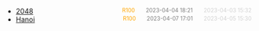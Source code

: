- [2048](2048)<span style="font-size:.8em;float:right"><span style="color:orange">R100</span><span style="padding-left:2em;color:gray;">2023-04-04 18:21</span><span style="padding-left:2em;color:lightgray;">2023-04-03 15:32</span></span>
- [Hanoi](hanoi)<span style="font-size:.8em;float:right"><span style="color:orange">R100</span><span style="padding-left:2em;color:gray;">2023-04-07 17:01</span><span style="padding-left:2em;color:lightgray;">2023-04-05 15:30</span></span>
